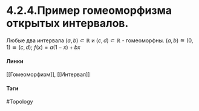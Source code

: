 # 4.2.4.Пример гомеоморфизма открытых интервалов.
Любые два интервала $(a,b)\subset\mathbb{R}$ и $(c,d)\subset\mathbb{R}$ - гомеоморфны.
$(a,b)\cong(0,1)\cong(c,d)$; $f(x)=a(1-x)+bx$

#### Линки
[[Гомеоморфизм]],
[[Интервал]]
#### Тэги 
 #Topology